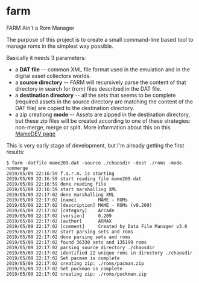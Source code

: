 # farm
FARM Ain't a Rom Manager

The purpose of this project is to create a small command-line based tool to manage roms in the simplest way possible.

Basically it needs 3 parameters:
* a **DAT file** -- common XML file format used in the emulation and in the digital asset collectors worlds.
* a **source directory** -- FARM will recursively parse the content of that directory in search for (rom) files described in the DAT file.
* a **destination directory** -- all the sets that seems to be complete (required assets in the source directory are matching the content of the DAT file) are copied to the destination directory.
* a zip creationg **mode** -- Assets are zipped in the destination directory, but these zip files will be created according to one of these strategies: non-merge, merge or split. More information about this on this [MameDEV page](https://docs.mamedev.org/usingmame/aboutromsets.html)

This is very early stage of development, but I'm already getting the first results:
```
$ farm -datfile mame209.dat -source ./chaosdir -dest ./roms -mode nonmerge
2019/05/09 22:16:59 f.a.r.m. is starting
2019/05/09 22:16:59 start reading file mame209.dat
2019/05/09 22:16:59 done reading file 
2019/05/09 22:16:59 start marshalling XML
2019/05/09 22:17:02 done marshalling XML
2019/05/09 22:17:02 [name]        MAME - ROMs
2019/05/09 22:17:02 [description] MAME - ROMs (v0.209)
2019/05/09 22:17:02 [category]    Arcade
2019/05/09 22:17:02 [version]     0.209
2019/05/09 22:17:02 [author]      ARMAX
2019/05/09 22:17:02 [comment]     Created by Data File Manager v3.0
2019/05/09 22:17:02 start parsing sets and roms
2019/05/09 22:17:02 done parsing sets and roms
2019/05/09 22:17:02 found 36330 sets and 135199 roms
2019/05/09 22:17:02 parsing source directory ./chaosdir
2019/05/09 22:17:02 identified 22 unique roms in directory ./chaosdir
2019/05/09 22:17:02 Set pacman is complete
2019/05/09 22:17:02 creating zip: ./roms/pacman.zip
2019/05/09 22:17:02 Set puckman is complete
2019/05/09 22:17:02 creating zip: ./roms/puckman.zip
```
